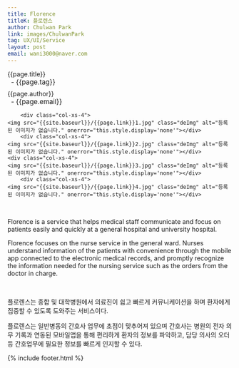 ```yaml
---
title: Florence
titleK: 플로렌스
author: Chulwan Park
link: images/ChulwanPark
tag: UX/UI/Service
layout: post
email: wani3000@naver.com
---	
```


<div class="container">

<div class="deDep">
{{page.title}}<br>
<p style="font-size:15px; margin:0px; padding:0px 0px 0px 8px; margin:0px 0px 8px 0px;">- {{page.tag}}</p>
{{page.author}}<br>
<p style="font-size:15px; margin:0px; padding:0px 0px 0px 8px;">- {{page.email}}</p>
</div>


<div class="row" class="imgcolor">
	
		<div class="col-xs-4">
	<img src="{{site.baseurl}}/{{page.link}}1.jpg" class="deImg" alt="등록된 이미지가 없습니다." onerror="this.style.display='none'"></div>
		<div class="col-xs-4">
	<img src="{{site.baseurl}}/{{page.link}}2.jpg" class="deImg" alt="등록된 이미지가 없습니다." onerror="this.style.display='none'"></div>
	<div class="col-xs-4">
	<img src="{{site.baseurl}}/{{page.link}}3.jpg" class="deImg" alt="등록된 이미지가 없습니다." onerror="this.style.display='none'"></div>
		<div class="col-xs-4">
	<img src="{{site.baseurl}}/{{page.link}}4.jpg" class="deImg" alt="등록된 이미지가 없습니다." onerror="this.style.display='none'"></div>
	
</div>
<br>

<div class="det lato">



Florence is a service that helps medical staff communicate and focus on patients easily and quickly at a general hospital and university hospital.

Florence focuses on the nurse service in the general ward. Nurses understand information of the patients with convenience through the mobile app connected to the electronic medical records, and promptly recognize the information needed for the nursing service such as the orders from the doctor in charge.



</div>

<br>

<div class="noto">

플로렌스는 종합 및 대학병원에서 의료진이 쉽고 빠르게 커뮤니케이션을 하며 환자에게 집중할 수 있도록 도와주는 서비스이다.

플로렌스는 일반병동의 간호사 업무에 초점이 맞추어져 있으며 간호사는 병원의 전자 의무 기록과 연동된 모바일앱을 통해 편리하게 환자의 정보를 파악하고, 담당 의사의 오더 등 간호업무에 필요한 정보를 빠르게 인지할 수 있다.



</div>
{% include footer.html %} 
